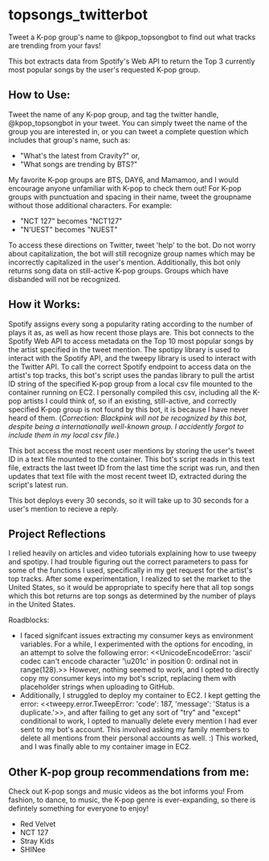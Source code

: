 # topsongs_twitterbot
Tweet a K-pop group's name to @kpop_topsongbot to find out what tracks are trending from your favs!

This bot extracts data from Spotify's Web API to return the Top 3 currently most popular songs by the user's requested K-pop group.

## How to Use:

Tweet the name of any K-pop group, and tag the twitter handle, @kpop_topsongbot in your tweet. You can simply tweet the name of the group you are interested in, or you can tweet a complete question which includes that group's name, such as:
- "What's the latest from Cravity?" or, 
- "What songs are trending by BTS?" 

My favorite K-pop groups are BTS, DAY6, and Mamamoo, and I would encourage anyone unfamiliar with K-pop to check them out! For K-pop groups with punctuation and spacing in their name, tweet the groupname without those additional characters. For example:
- "NCT 127" becomes "NCT127"
- "N'UEST" becomes "NUEST" 

To access these directions on Twitter, tweet 'help' to the bot. Do not worry about capitalization, the bot will still recognize group names which may be incorrectly capitalized in the user's mention. Additionally, this bot only returns song data on still-active K-pop groups. Groups which have disbanded will not be recognized.

## How it Works:

Spotify assigns every song a popularity rating according to the number of plays it as, as well as how recent those plays are. This bot connects to the Spotify Web API to access metadata on the Top 10 most popular songs by the artist specified in the tweet mention. The spotipy library is used to interact with the Spotify API, and the tweepy library is used to interact with the Twitter API. To call the correct Spotify endpoint to access data on the artist's top tracks, this bot's script uses the pandas library to pull the artist ID string of the specified K-pop group from a local csv file mounted to the container running on EC2. I personally compiled this csv, including all the K-pop artists I could think of, so if an existing, still-active, and correctly specified K-pop group is not found by this bot, it is because I have never heard of them. (*Correction: Blackpink will not be recognized by this bot, despite being a internationally well-known group. I accidently forgot to include them in my local csv file.*)

This bot access the most recent user mentions by storing the user's tweet ID in a text file mounted to the container. This bot's script reads in this text file, extracts the last tweet ID from the last time the script was run, and then updates that text file with the most recent tweet ID, extracted during the script's latest run.

This bot deploys every 30 seconds, so it will take up to 30 seconds for a user's mention to recieve a reply. 

## Project Reflections

I relied heavily on articles and video tutorials explaining how to use tweepy and spotipy. I had trouble figuring out the correct parameters to pass for some of the functions I used, specifically in my get request for the artist's top tracks. After some experimentation, I realized to set the market to the United States, so it would be appropriate to specify here that all top songs which this bot returns are top songs as determined by the number of plays in the United States.

Roadblocks:
- I faced signifcant issues extracting my consumer keys as environment variables. For a while, I experimented with the options for encoding, in an attempt to solve the following error: <<UnicodeEncodeError: 'ascii' codec can't encode character '\u201c' in position 0: ordinal not in range(128).>> However, nothing seemed to work, and I opted to directly copy my consumer keys into my bot's script, replacing them with placeholder strings when uploading to GitHub.
- Additionally, I struggled to deploy my container to EC2. I kept getting the error: <<tweepy.error.TweepError: 'code': 187, 'message': 'Status is a duplicate.'>>, and after failing to get any sort of "try" and "except" conditional to work, I opted to manually delete every mention I had ever sent to my bot's account. This involved asking my family members to delete all mentions from their personal accounts as well. :) This worked, and I was finally able to my container image in EC2.

## Other K-pop group recommendations from me:

Check out K-pop songs and music videos as the bot informs you! From fashion, to dance, to music, the K-pop genre is ever-expanding, so there is defintely something for everyone to enjoy!

 - Red Velvet
 - NCT 127
 - Stray Kids
 - SHINee
